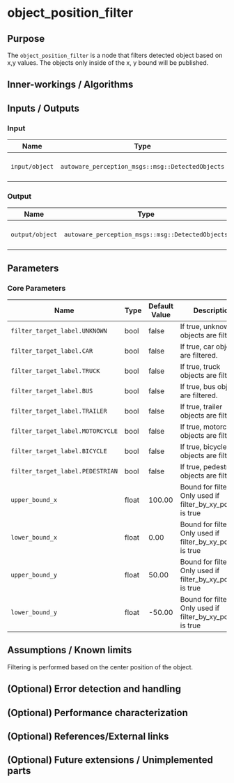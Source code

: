 # object_position_filter

## Purpose

The `object_position_filter` is a node that filters detected object based on x,y values.
The objects only inside of the x, y bound will be published.

## Inner-workings / Algorithms

## Inputs / Outputs

### Input

| Name           | Type                                                  | Description            |
| -------------- | ----------------------------------------------------- | ---------------------- |
| `input/object` | `autoware_perception_msgs::msg::DetectedObjects` | input detected objects |

### Output

| Name            | Type                                                  | Description               |
| --------------- | ----------------------------------------------------- | ------------------------- |
| `output/object` | `autoware_perception_msgs::msg::DetectedObjects` | filtered detected objects |

## Parameters

### Core Parameters

| Name                             | Type  | Default Value | Description                                                     |
| -------------------------------- | ----- | ------------- | --------------------------------------------------------------- |
| `filter_target_label.UNKNOWN`    | bool  | false         | If true, unknown objects are filtered.                          |
| `filter_target_label.CAR`        | bool  | false         | If true, car objects are filtered.                              |
| `filter_target_label.TRUCK`      | bool  | false         | If true, truck objects are filtered.                            |
| `filter_target_label.BUS`        | bool  | false         | If true, bus objects are filtered.                              |
| `filter_target_label.TRAILER`    | bool  | false         | If true, trailer objects are filtered.                          |
| `filter_target_label.MOTORCYCLE` | bool  | false         | If true, motorcycle objects are filtered.                       |
| `filter_target_label.BICYCLE`    | bool  | false         | If true, bicycle objects are filtered.                          |
| `filter_target_label.PEDESTRIAN` | bool  | false         | If true, pedestrian objects are filtered.                       |
| `upper_bound_x`                  | float | 100.00        | Bound for filtering. Only used if filter_by_xy_position is true |
| `lower_bound_x`                  | float | 0.00          | Bound for filtering. Only used if filter_by_xy_position is true |
| `upper_bound_y`                  | float | 50.00         | Bound for filtering. Only used if filter_by_xy_position is true |
| `lower_bound_y`                  | float | -50.00        | Bound for filtering. Only used if filter_by_xy_position is true |

## Assumptions / Known limits

Filtering is performed based on the center position of the object.

## (Optional) Error detection and handling

## (Optional) Performance characterization

## (Optional) References/External links

## (Optional) Future extensions / Unimplemented parts

